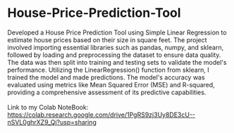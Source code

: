 # House-Price-Prediction-Tool
Developed a House Price Prediction Tool using Simple Linear Regression to estimate house prices based on their size in square feet. The project involved importing essential libraries such as pandas, numpy, and sklearn, followed by loading and preprocessing the dataset to ensure data quality. The data was then split into training and testing sets to validate the model's performance. Utilizing the LinearRegression() function from sklearn, I trained the model and made predictions. The model's accuracy was evaluated using metrics like Mean Squared Error (MSE) and R-squared, providing a comprehensive assessment of its predictive capabilities.
<br>
<br>
Link to my Colab NoteBook: https://colab.research.google.com/drive/1PgRS9zj3Uy8DE3cU--nSVL0ghrXZ9_Qj?usp=sharing
